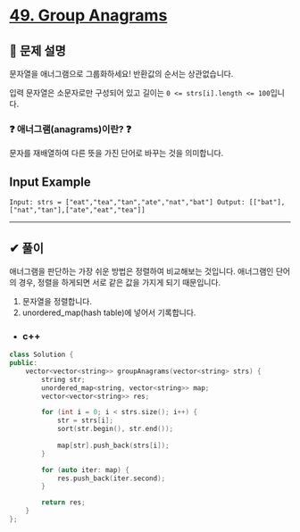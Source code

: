# [49. Group Anagrams](https://leetcode.com/problems/group-anagrams/)

## 📌 문제 설명

문자열을 애너그램으로 그룹화하세요! 반환값의 순서는 상관없습니다.

입력 문자열은 소문자로만 구성되어 있고 길이는 `0 <= strs[i].length <= 100`입니다.

### ❓ 애너그램(anagrams)이란? ❓

문자를 재배열하여 다른 뜻을 가진 단어로 바꾸는 것을 의미합니다. 

## Input Example
`
Input: strs = ["eat","tea","tan","ate","nat","bat"]
Output: [["bat"],["nat","tan"],["ate","eat","tea"]]
`

---------------------------------
## ✔ 풀이

애너그램을 판단하는 가장 쉬운 방법은 정렬하여 비교해보는 것입니다. 애너그램인 단어의 경우, 정렬을 하게되면 서로 같은 값을 가지게 되기 때문입니다.

1. 문자열을 정렬합니다.
2. unordered_map(hash table)에 넣어서 기록합니다.

* ### c++

```c++
class Solution {
public:
    vector<vector<string>> groupAnagrams(vector<string> strs) {
        string str;
        unordered_map<string, vector<string>> map;
        vector<vector<string>> res;

        for (int i = 0; i < strs.size(); i++) {
            str = strs[i];
            sort(str.begin(), str.end());
        
            map[str].push_back(strs[i]);
        }

        for (auto iter: map) {
            res.push_back(iter.second);
        }

        return res;
    }
};
```
